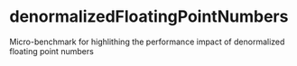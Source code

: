 denormalizedFloatingPointNumbers
================================

Micro-benchmark for highlithing the performance impact of denormalized floating point numbers